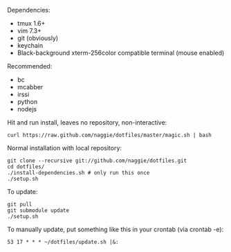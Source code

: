 Dependencies:

  * tmux 1.6+
  * vim 7.3+
  * git (obviously)
  * keychain
  * Black-background xterm-256color compatible terminal (mouse enabled)


Recommended:

  * bc
  * mcabber
  * irssi
  * python
  * nodejs

Hit and run install, leaves no repository, non-interactive:

	curl https://raw.github.com/naggie/dotfiles/master/magic.sh | bash


Normal installation with local repository:

	git clone --recursive git://github.com/naggie/dotfiles.git
	cd dotfiles/
	./install-dependencies.sh # only run this once
	./setup.sh

To update:

	git pull
	git submodule update
	./setup.sh

To manually update, put something like this in your crontab (via crontab -e):

	53 17 * * * ~/dotfiles/update.sh |&:
